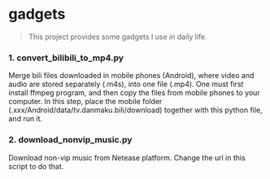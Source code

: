 # gadgets

> This project provides some gadgets I use in daily life.

### 1. convert_bilibili_to_mp4.py
Merge bili files downloaded in mobile phones (Android), where video and audio are stored separately (.m4s), into one file (.mp4).
One must first install ffmpeg program, and then copy the files from mobile phones to your computer. In this step, place the mobile folder (.xxx/Android/data/tv.danmaku.bili/download) together with this python file, and run it.

### 2. download_nonvip_music.py
Download non-vip music from Netease platform.
Change the url in this script to do that.
